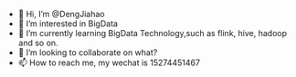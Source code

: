 - 👋 Hi, I’m @DengJiahao
- 👀 I’m interested in BigData
- 🌱 I’m currently learning BigData Technology,such as flink, hive, hadoop and so on.
- 💞️ I’m looking to collaborate on what?
- 📫 How to reach me, my wechat is 15274451467

<!---
djh2717/djh2717 is a ✨ special ✨ repository because its `README.md` (this file) appears on your GitHub profile.
You can click the Preview link to take a look at your changes.
--->
